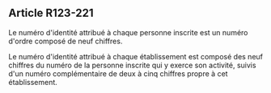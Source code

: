 Article R123-221
----
Le numéro d'identité attribué à chaque personne inscrite est un numéro d'ordre
composé de neuf chiffres.

Le numéro d'identité attribué à chaque établissement est composé des neuf
chiffres du numéro de la personne inscrite qui y exerce son activité, suivis
d'un numéro complémentaire de deux à cinq chiffres propre à cet établissement.
